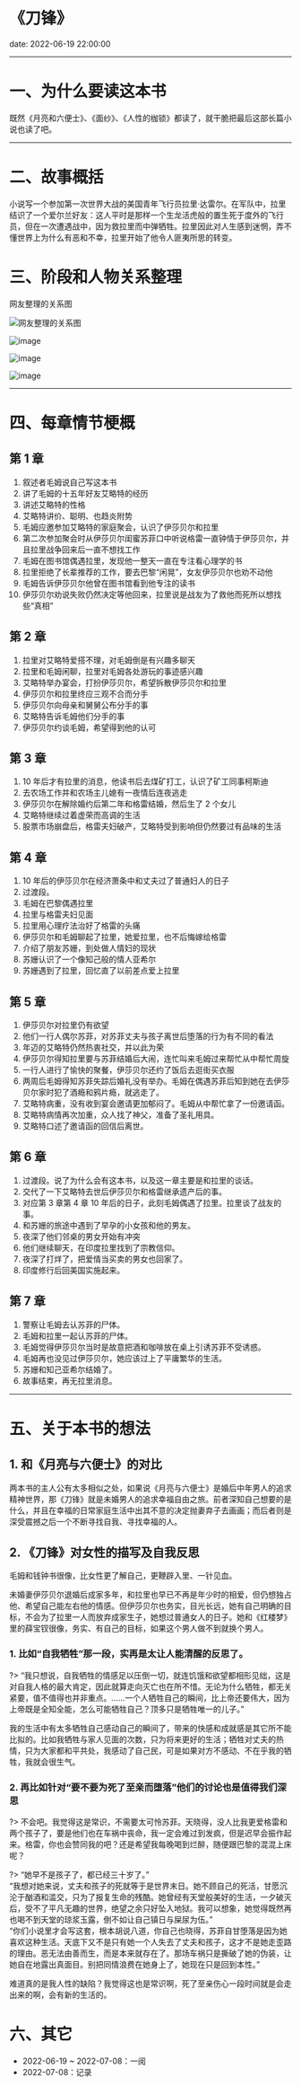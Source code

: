 # 《刀锋》

date: 2022-06-19 22:00:00

---

# 一、为什么要读这本书

既然《月亮和六便士》、《面纱》、《人性的枷锁》都读了，就干脆把最后这部长篇小说也读了吧。

---

# 二、故事概括

小说写一个参加第一次世界大战的美国青年飞行员拉里·达雷尔。在军队中，拉里结识了一个爱尔兰好友：这人平时是那样一个生龙活虎般的置生死于度外的飞行员，但在一次遭遇战中，因为救拉里而中弹牺牲。拉里因此对人生感到迷惘，弄不懂世界上为什么有恶和不幸，拉里开始了他令人匪夷所思的转变。

# 三、阶段和人物关系整理

网友整理的关系图

![网友整理的关系图](https://s1.ax1x.com/2022/06/19/Xjm4KA.png)

![image](https://ci.xiaohongshu.com/c7917828-e4e9-5c76-1255-951ed1cf4d85?imageView2/2/w/1080/format/jpg)

![image](https://ci.xiaohongshu.com/d8099835-ba32-df8a-ba0b-c6ac09c79e2a?imageView2/2/w/1080/format/jpg)

![image](https://ci.xiaohongshu.com/dfd2dee1-c145-b40a-67f2-83ac14689539?imageView2/2/w/1080/format/jpg)

---

# 四、每章情节梗概

## 第 1 章

1. 叙述者毛姆说自己写这本书
2. 讲了毛姆的十五年好友艾略特的经历
3. 讲述艾略特的性格
4. 艾略特讲价、聪明、也趋炎附势
5. 毛姆应邀参加艾略特的家庭聚会，认识了伊莎贝尔和拉里
6. 第二次参加聚会时从伊莎贝尔闺蜜苏菲口中听说格雷一直钟情于伊莎贝尔，并且拉里战争回来后一直不想找工作
7. 毛姆在图书馆偶遇拉里，发现他一整天一直在专注看心理学的书
8. 拉里拒绝了长辈推荐的工作，要去巴黎“闲晃”，女友伊莎贝尔也劝不动他
9. 毛姆告诉伊莎贝尔他曾在图书馆看到他专注的读书
10. 伊莎贝尔劝说失败仍然决定等他回来，拉里说是战友为了救他而死所以想找些“真相”

## 第 2 章

1. 拉里对艾略特爱搭不理，对毛姆倒是有兴趣多聊天
2. 拉里和毛姆闲聊，拉里对毛姆各处游玩的事迹感兴趣
3. 艾略特举办宴会，打扮伊莎贝尔，希望拆散伊莎贝尔和拉里
4. 伊莎贝尔和拉里终应三观不合而分手
5. 伊莎贝尔向母亲和舅舅公布分手的事
6. 艾略特告诉毛姆他们分手的事
7. 伊莎贝尔约谈毛姆，希望得到他的认可

## 第 3 章

1. 10 年后才有拉里的消息，他读书后去煤矿打工，认识了矿工同事柯斯迪
2. 去农场工作并和农场主儿媳有一夜情后连夜逃走
3. 伊莎贝尔在解除婚约后第二年和格雷结婚，然后生了 2 个女儿
4. 艾略特继续过着虚荣而高调的生活
5. 股票市场崩盘后，格雷夫妇破产，艾略特受到影响但仍然要过有品味的生活

## 第 4 章

1. 10 年后的伊莎贝尔在经济萧条中和丈夫过了普通妇人的日子
2. 过渡段。
3. 毛姆在巴黎偶遇拉里
4. 拉里与格雷夫妇见面
5. 拉里用心理疗法治好了格雷的头痛
6. 伊莎贝尔和毛姆聊起了拉里，她爱拉里，也不后悔嫁给格雷
7. 介绍了朋友苏姗，到处做人情妇的现状
8. 苏姗认识了一个像知己般的情人亚希尔
9. 苏姗遇到了拉里，回忆直了以前差点爱上拉里

## 第 5 章

1. 伊莎贝尔对拉里仍有欲望
2. 他们一行人偶尔苏菲，对苏菲丈夫与孩子离世后堕落的行为有不同的看法
3. 年迈的艾略特仍然热衷社交，并以此为荣
4. 伊莎贝尔得知拉里要与苏菲结婚后大闹，连忙叫来毛姆过来帮忙从中帮忙周旋
5. 一行人进行了愉快的聚餐，伊莎贝尔还约了饭后去逛街买衣服
6. 两周后毛姆得知苏菲失踪后婚礼没有举办。毛姆在偶遇苏菲后知到她在去伊莎贝尔家时犯了酒瘾和鸦片瘾，就逃走了。
7. 艾略特病重，没有收到宴会邀请更加郁闷了。毛姆从中帮忙拿了一份邀请函。
8. 艾略特病情再次加重，众人找了神父，准备了圣礼用具。
9. 艾略特口述了邀请函的回信后离世。

## 第 6 章

1. 过渡段。说了为什么会有这本书，以及这一章主要是和拉里的谈话。
2. 交代了一下艾略特去世后伊莎贝尔和格雷继承遗产后的事。
3. 对应第 3 章第 4 章 10 年后的日子，此刻毛姆偶遇了拉里。拉里谈了战友的事。
4. 和苏姗的旅途中遇到了早孕的小女孩和他的男友。
5. 夜深了他们邻桌的男女开始有冲突
6. 他们继续聊天，在印度拉里找到了宗教信仰。
7. 夜深了打烊了，把爱情当买卖的男女也回家了。
8. 印度修行后回美国实施起来。

## 第 7 章

1. 警察让毛姆去认苏菲的尸体。
2. 毛姆和拉里一起认苏菲的尸体。
3. 毛姆觉得伊莎贝尔当时是故意把酒和咖啡放在桌上引诱苏菲不受诱惑。
4. 毛姆再也没见过伊莎贝尔，她应该过上了平庸繁华的生活。
5. 苏姗和知己亚希尔结婚了。
6. 故事结束，再无拉里消息。

---

# 五、关于本书的想法

## 1. 和《月亮与六便士》的对比

两本书的主人公有太多相似之处，如果说《月亮与六便士》是婚后中年男人的追求精神世界，那《刀锋》就是未婚男人的追求幸福自由之旅。前者深知自己想要的是什么，并且在幸福的日常家庭生活中出其不意的决定抛妻弃子去画画；而后者则是深受震撼之后一个不断寻找自我、寻找幸福的人。

## 2. 《刀锋》对女性的描写及自我反思

毛姆和钱钟书很像，比女性更了解自己，更鞭辟入里、一针见血。

未婚妻伊莎贝尔退婚后成家多年，和拉里也早已不再是年少时的相爱，但仍想独占他、希望自己能左右他的情感。但伊莎贝尔也务实，目光长远，她有自己明确的目标，不会为了拉里一人而放弃成家生子，她想过普通女人的日子。她和《红楼梦》里的薛宝钗很像，务实、有自己的目标，如果这个男人做不到就换个男人。

### 1. 比如“自我牺牲”那一段，实再是太让人能清醒的反思了。

?> “我只想说，自我牺牲的情感足以压倒一切，就连饥饿和欲望都相形见绌，这是对自我人格的最大肯定，因此就算走向灭亡也在所不惜。无论为什么牺牲，都无关紧要，值不值得也并非重点。……一个人牺牲自己的瞬间，比上帝还要伟大，因为上帝既是全知全能，怎么可能牺牲自己？顶多只是牺牲唯一的儿子。”

我的生活中有太多牺牲自己感动自己的瞬间了，带来的快感和成就感是其它所不能比拟的。比如我牺牲与家人见面的次数，只为将来更好的生活；牺牲对丈夫的热情，只为大家都和平共处，我感动了自己民，可是如果对方不感动、不在乎我的牺牲，我就会很生气。

### 2. 再比如针对“要不要为死了至亲而堕落”他们的讨论也是值得我们深思

?> 不会吧。我觉得这是常识，不需要太可怜苏菲。天晓得，没人比我更爱格雷和两个孩子了，要是他们也在车祸中丧命，我一定会难过到发疯，但是迟早会振作起来。格雷，你也会赞同我的吧？还是希望我每晚喝到烂醉，随便跟巴黎的混混上床呢？

?> “她早不是孩子了，都已经三十岁了。”<br />“我想对她来说，丈夫和孩子的死就等于是世界末日。她不顾自己的死活，甘愿沉沦于酗酒和滥交，只为了报复生命的残酷。她曾经有天堂般美好的生活，一夕破灭后，受不了平凡无趣的世界，绝望之余只好坠入地狱。我可以想象，她觉得既然再也喝不到天堂的琼浆玉露，倒不如让自己镇日与屎尿为伍。”<br />“你们小说里才会写这套，根本胡说八道，你自己也晓得，苏菲自甘堕落是因为她喜欢这种生活。天底下又不是只有她一个人失去了丈夫和孩子，这才不是她走歪路的理由。恶无法由善而生，而是本来就存在了。那场车祸只是撕破了她的伪装，让她自在地露出真面目。别把同情浪费在她身上了，她现在只是回到本性。”

难道真的是我人性的缺陷？我觉得这也是常识啊，死了至亲伤心一段时间就是会走出来的啊，会有新的生活的。

# 六、其它

- 2022-06-19 ~ 2022-07-08：一阅
- 2022-07-08：记录
